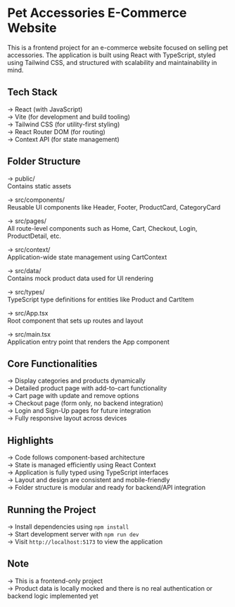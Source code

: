 # Pet Accessories E-Commerce Website

This is a frontend project for an e-commerce website focused on selling pet accessories. The application is built using React with TypeScript, styled using Tailwind CSS, and structured with scalability and maintainability in mind.

## Tech Stack

-> React (with JavaScript)  
-> Vite (for development and build tooling)  
-> Tailwind CSS (for utility-first styling)  
-> React Router DOM (for routing)  
-> Context API (for state management)  

## Folder Structure

-> public/  
   Contains static assets

-> src/components/  
   Reusable UI components like Header, Footer, ProductCard, CategoryCard

-> src/pages/  
   All route-level components such as Home, Cart, Checkout, Login, ProductDetail, etc.

-> src/context/  
   Application-wide state management using CartContext

-> src/data/  
   Contains mock product data used for UI rendering

-> src/types/  
   TypeScript type definitions for entities like Product and CartItem

-> src/App.tsx  
   Root component that sets up routes and layout

-> src/main.tsx  
   Application entry point that renders the App component

## Core Functionalities

-> Display categories and products dynamically  
-> Detailed product page with add-to-cart functionality  
-> Cart page with update and remove options  
-> Checkout page (form only, no backend integration)  
-> Login and Sign-Up pages for future integration  
-> Fully responsive layout across devices  

## Highlights

-> Code follows component-based architecture  
-> State is managed efficiently using React Context  
-> Application is fully typed using TypeScript interfaces  
-> Layout and design are consistent and mobile-friendly  
-> Folder structure is modular and ready for backend/API integration  

## Running the Project

-> Install dependencies using `npm install`  
-> Start development server with `npm run dev`  
-> Visit `http://localhost:5173` to view the application  

## Note

-> This is a frontend-only project  
-> Product data is locally mocked and there is no real authentication or backend logic implemented yet
